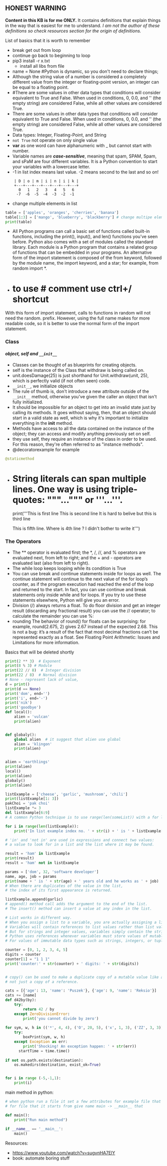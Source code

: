 ## **HONEST WARNING**
**Content in this KB is for me ONLY.**
It contains definitions that explain things in the way that is easiest for me to understand.
_I am not the author of these definitions so check resources section for the origin of definitions._ 


List of basics that it is worth to remember
* break get out from loop
* continue go back to beginning to loop
* pip3 install -r x.txt
  * install all libs from file
* name = None #Python is dynamic, so you don't need to declare things;
* Although the string value of a number is considered a completely different value from the integer or floating-point version, an integer can be equal to a floating point.
* #There are some values in other data types that conditions will consider equivalent to True and False. When used in conditions, 0, 0.0, and '' (the empty string) are considered False, while all other values are considered True.
* There are some values in other data types that conditions will consider equivalent to True and False. When used in conditions, 0, 0.0, and '' (the empty string) are considered False, while all other values are considered True.
* Data types: Integer, Floating-Point, and String
* ```not True```   not operate on only single value
* **var** as one word can have alphanumeric with _ but cannot start with number.
* Variable names are **_case-sensitive_**, meaning that spam, SPAM, Spam, and sPaM are four different variables. It is a Python convention to start your variables with a lowercase letter.
* -1 in list index means last value. -2 means second to the last and so on!
``` +---+---+---+---+---+---+---+
    | D | o | m | i | n | i | k |
    +---+---+---+---+---+---+---+
      0   1   2   3   4   5   6
     -7  -6  -5  -4  -3  -2  -1
```
* change multiple elements in list
```python
table = ['apples', 'oranges', 'cherries', 'banana']
table[1:3] = ['mango', 'blueberry', 'blackberry'] # change multipe elements in list
print(table)
```
* All Python programs can call a basic set of functions called built-in functions, including the print(), input(), and len() functions you’ve seen before. Python also comes with a set of modules called the standard library. Each module is a Python program that contains a related group of functions that can be embedded in your programs.
An alternative form of the import statement is composed of the from keyword, followed by the module name, the import keyword, and a star; for example, from random import *.
* # to use # comment use ctrl+/ shortcut

 With this form of import statement, calls to functions in random will not need the random. prefix. However, using the full name makes for more readable code, so it is better to use the normal form of the import statement.



### **Class**
#### _object, self and `__init__`_
* Classes can be thought of as blueprints for creating objects.
* self is the instance of the Class that withdraw is being called on.
* unit.doesDamage(25) is just shorthand for Unit.withdraw(unit, 25), which is perfectly valid (if not often seen) code.
* `__init__`, we initialize objects
* The rule of thumb is, don't introduce a new attribute outside of the `__init__` method, otherwise you've given the caller an object that isn't fully initialized. 
* It should be impossible for an object to get into an invalid state just by calling its methods. It goes without saying, then, that an object should start in a valid state as well, which is why it's important to initialize everything in the __init__ method.
*  Methods have access to all the data contained on the instance of the object; they can access and modify anything previously set on self. 
* they use self, they require an instance of the class in order to be used. For this reason, they're often referred to as "instance methods".
* @decoratorexample for example 
```python
@staticmethod
```
* # String literals can span multiple lines. One way is using triple-quotes: """...""" or '''...'''.
  
  print('''This is first line
  This is second line
  It is hard to belive but this is third line
  
  This is fifth line. Where is 4th line ? I didn't bother to write it''')

### The Operators

* The ** operator is evaluated first; the *, /, //, and % operators are evaluated next, from left to right; and the + and - operators are evaluated last (also from left to right).
* The while loop keeps looping while its condition is True
* You can use break and continue statements inside for loops as well. The continue statement will continue to the next value of the for loop’s counter, as if the program execution had reached the end of the loop and returned to the start. In fact, you can use continue and break statements only inside while and for loops. If you try to use these statements elsewhere, Python will give you an error.
* Division (/) always returns a float. To do floor division and get an integer result (discarding any fractional result) you can use the // operator; to calculate the remainder you can use %:
* rounding The behavior of round() for floats can be surprising: for example, round(2.675, 2) gives 2.67 instead of the expected 2.68. This is not a bug: it’s a result of the fact that most decimal fractions can’t be represented exactly as a float. See Floating Point Arithmetic: Issues and Limitations for more information.


Basics that will be deleted shortly    
```python
print(2 ** 3)  # Exponent
print(8 % 3) # Module
print(22 // 8)  # Integer division
print(22 / 8)  # Normal division
# None - represent lack of value,
d = print()
print(d == None)
print('dom', end='')
print('i', end='-')
print('nik')
print('goodbye')
def local():
    alien = 'vulcan'
    print(alien)


def globaly():
    global alien  # it suggest that alien use global
    alien = 'klingon'
    print(alien)


alien = 'earthlings'
print(alien)
local()
print(alien)
globaly()
print(alien)

listExample = ['cheese', 'garlic', 'mushroom', 'chili']
print(listExample[1: 3])
pakChoi = 'pak choi'
listExample *= 3
del listExample[6:9]
# A common Python technique is to use range(len(someList)) with a for loop to iterate over the indexes of a list.

for i in range(len(listExample)):
    print('In list example index no. ' + str(i) + ' is ' + listExample[i])

# 'in' and 'not in' are used in expressions and connect two values:
# a value to look for in a list and the list where it may be found.

result = 'ham' in listExample
print(result)
result = 'ham' not in listExample

params = ['dom', 32, 'software developer']
name, age, job = params
print(name + ' is ' + str(age) + ' years old and he works as ' + job)
# When there are duplicates of the value in the list,
# the index of its first appearance is returned.

listExample.append(garlic)
# append() method call adds the argument to the end of the list.
# The insert() method can insert a value at any index in the list.

# List works in different way.
# When you assign a list to a variable, you are actually assigning a list reference to the variable.
# Variables will contain references to list values rather than list values themselves.
# But for strings and integer values, variables simply contain the string or integer value.
# Python uses references whenever variables must store values of mutable data types, such as lists or dictionaries.
# For values of immutable data types such as strings, integers, or tuples, Python variables will store the value itself.

counter = [0, 1, 2, 3, 4, 5]
digits = counter
counter[1] = "1 1 1"
print('counter:' + str(counter) + ' digits: ' + str(digits))


# copy() can be used to make a duplicate copy of a mutable value like a list or dictionary,
# not just a copy of a reference.

cats = [{'age': 13, 'name': 'Puszek'}, {'age': 9, 'name': 'Reksio'}]
cats += [name]
def d42by(by):
    try:
        return 42 / by
    except ZeroDivisionError:
        print('you cannot divide by zero')
        
for sym, w, h in (('*', 4, 4), ('O', 20, 5), ('x', 1, 3), ('ZZ', 3, 3)):
    try:
        boxPrint(sym, w, h)
    except Exception as err:
        print('Shocking! An exception happen: ' + str(err))
      startTime = time.time()
      
if not os.path.exists(destination):
    os.makedirs(destination, exist_ok=True)


for i in range (-5,-1,1):
    print(i)
```


main method in python:
```python
# when python run a file it set a few attributes for example file that is run __name__ 
# for file that it starts from give name main -> __main__ that

def main():
    print("Run main method")
    
if __name__ == '__main__':
    main()

```


Resources:
* https://www.youtube.com/watch?v=sugvnHA7ElY
* book: automate boring stuff